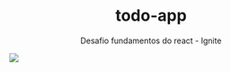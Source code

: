 <h1 align="center">todo-app</h1> 
<p align="center"> Desafio fundamentos do react - Ignite</p>

<img src="https://img.shields.io/static/v1?label=<LABEL>&message=<MESSAGE>&color=<COLOR>&style=<STYLE>&logo=<LOGO>"/>
